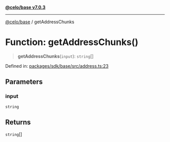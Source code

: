 [**@celo/base v7.0.3**](../README.md)

***

[@celo/base](../README.md) / getAddressChunks

# Function: getAddressChunks()

> **getAddressChunks**(`input`): `string`[]

Defined in: [packages/sdk/base/src/address.ts:23](https://github.com/celo-org/developer-tooling/blob/master/packages/sdk/base/src/address.ts#L23)

## Parameters

### input

`string`

## Returns

`string`[]
